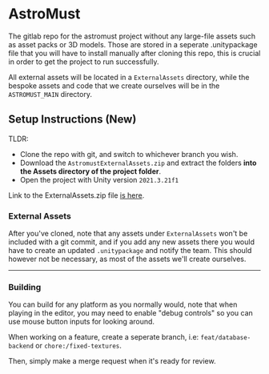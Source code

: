 # AstroMust

The gitlab repo for the astromust project without any large-file assets such as asset packs or 3D models.
Those are stored in a seperate .unitypackage file that you will have to install manually after cloning this
repo, this is crucial in order to get the project to run successfully.

All external assets will be located in a `ExternalAssets` directory, while the bespoke assets and code that
we create ourselves will be in the `ASTROMUST_MAIN` directory.

## Setup Instructions (New)

TLDR:

- Clone the repo with git, and switch to whichever branch you wish.
- Download the `AstromustExternalAssets.zip` and extract the folders **into the Assets directory of the project folder**.
- Open the project with Unity version `2021.3.21f1`

Link to the ExternalAssets.zip file [is here](https://drive.google.com/file/d/177YslDbAe4Wa6hhovswV9lKmIaBM8Jhr/view?usp=share_link).

### External Assets

After you've cloned, note that any assets under `ExternalAssets` won't be included with a git commit,
and if you add any new assets there you would have to create an updated `.unitypackage` and notify the
team. This should however not be necessary, as most of the assets we'll create ourselves.

---

### Building

You can build for any platform as you normally would, note that when playing in the editor, you may
need to enable "debug controls" so you can use mouse button inputs for looking around.

When working on a feature, create a seperate branch, i.e: `feat/database-backend` or `chore:/fixed-textures`.

Then, simply make a merge request when it's ready for review.
